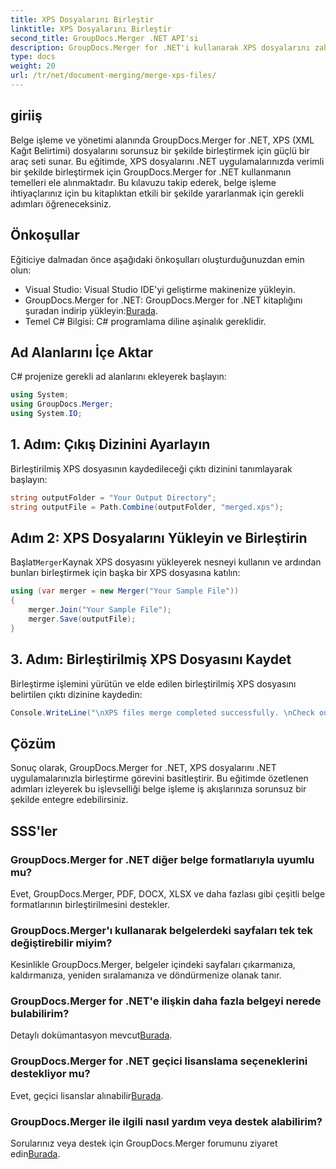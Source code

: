 ```yaml
---
title: XPS Dosyalarını Birleştir
linktitle: XPS Dosyalarını Birleştir
second_title: GroupDocs.Merger .NET API'si
description: GroupDocs.Merger for .NET'i kullanarak XPS dosyalarını zahmetsizce nasıl birleştireceğinizi öğrenin. .NET uygulamalarınızda belge işlemeyi basitleştirin.
type: docs
weight: 20
url: /tr/net/document-merging/merge-xps-files/
---
```

## giriiş
Belge işleme ve yönetimi alanında GroupDocs.Merger for .NET, XPS (XML Kağıt Belirtimi) dosyalarını sorunsuz bir şekilde birleştirmek için güçlü bir araç seti sunar. Bu eğitimde, XPS dosyalarını .NET uygulamalarınızda verimli bir şekilde birleştirmek için GroupDocs.Merger for .NET kullanmanın temelleri ele alınmaktadır. Bu kılavuzu takip ederek, belge işleme ihtiyaçlarınız için bu kitaplıktan etkili bir şekilde yararlanmak için gerekli adımları öğreneceksiniz.
## Önkoşullar
Eğiticiye dalmadan önce aşağıdaki önkoşulları oluşturduğunuzdan emin olun:
- Visual Studio: Visual Studio IDE'yi geliştirme makinenize yükleyin.
-  GroupDocs.Merger for .NET: GroupDocs.Merger for .NET kitaplığını şuradan indirip yükleyin:[Burada](https://releases.groupdocs.com/merger/net/).
- Temel C# Bilgisi: C# programlama diline aşinalık gereklidir.

## Ad Alanlarını İçe Aktar
C# projenize gerekli ad alanlarını ekleyerek başlayın:
```csharp
using System; 
using GroupDocs.Merger;
using System.IO;
```
## 1. Adım: Çıkış Dizinini Ayarlayın
Birleştirilmiş XPS dosyasının kaydedileceği çıktı dizinini tanımlayarak başlayın:
```csharp
string outputFolder = "Your Output Directory";
string outputFile = Path.Combine(outputFolder, "merged.xps");
```
## Adım 2: XPS Dosyalarını Yükleyin ve Birleştirin
 Başlat`Merger`Kaynak XPS dosyasını yükleyerek nesneyi kullanın ve ardından bunları birleştirmek için başka bir XPS dosyasına katılın:
```csharp
using (var merger = new Merger("Your Sample File"))
{
    merger.Join("Your Sample File");
    merger.Save(outputFile);
}
```
## 3. Adım: Birleştirilmiş XPS Dosyasını Kaydet
Birleştirme işlemini yürütün ve elde edilen birleştirilmiş XPS dosyasını belirtilen çıktı dizinine kaydedin:
```csharp
Console.WriteLine("\nXPS files merge completed successfully. \nCheck output in {0}", outputFolder);
```

## Çözüm
Sonuç olarak, GroupDocs.Merger for .NET, XPS dosyalarını .NET uygulamalarınızla birleştirme görevini basitleştirir. Bu eğitimde özetlenen adımları izleyerek bu işlevselliği belge işleme iş akışlarınıza sorunsuz bir şekilde entegre edebilirsiniz.

## SSS'ler
### GroupDocs.Merger for .NET diğer belge formatlarıyla uyumlu mu?
Evet, GroupDocs.Merger, PDF, DOCX, XLSX ve daha fazlası gibi çeşitli belge formatlarının birleştirilmesini destekler.
### GroupDocs.Merger'ı kullanarak belgelerdeki sayfaları tek tek değiştirebilir miyim?
Kesinlikle GroupDocs.Merger, belgeler içindeki sayfaları çıkarmanıza, kaldırmanıza, yeniden sıralamanıza ve döndürmenize olanak tanır.
### GroupDocs.Merger for .NET'e ilişkin daha fazla belgeyi nerede bulabilirim?
 Detaylı dokümantasyon mevcut[Burada](https://reference.groupdocs.com/merger/net/).
### GroupDocs.Merger for .NET geçici lisanslama seçeneklerini destekliyor mu?
 Evet, geçici lisanslar alınabilir[Burada](https://purchase.groupdocs.com/temporary-license/).
### GroupDocs.Merger ile ilgili nasıl yardım veya destek alabilirim?
 Sorularınız veya destek için GroupDocs.Merger forumunu ziyaret edin[Burada](https://forum.groupdocs.com/c/merger/32).